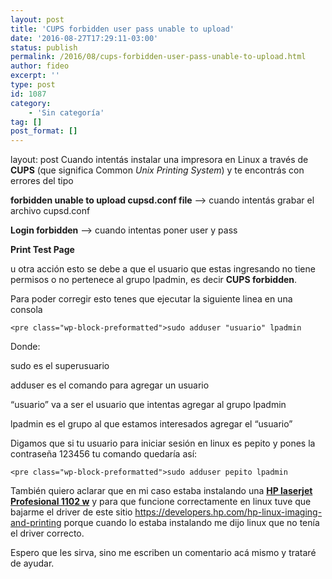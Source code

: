 ```yaml
---
layout: post
title: 'CUPS forbidden user pass unable to upload'
date: '2016-08-27T17:29:11-03:00'
status: publish
permalink: /2016/08/cups-forbidden-user-pass-unable-to-upload.html
author: fideo
excerpt: ''
type: post
id: 1087
category:
    - 'Sin categoría'
tag: []
post_format: []
---
```

layout: post
Cuando intentás instalar una impresora en Linux a través de **CUPS** (que significa Common *Unix Printing System*) y te encontrás con errores del tipo

**forbidden unable to upload cupsd.conf file** –&gt; cuando intentás grabar el archivo cupsd.conf

**Login forbidden** –&gt; cuando intentas poner user y pass

**Print Test Page**

u otra acción esto se debe a que el usuario que estas ingresando no tiene permisos o no pertenece al grupo lpadmin, es decir **CUPS forbidden**.

Para poder corregir esto tenes que ejecutar la siguiente linea en una consola

```
<pre class="wp-block-preformatted">sudo adduser "usuario" lpadmin
```

Donde:

sudo es el superusuario

adduser es el comando para agregar un usuario

“usuario” va a ser el usuario que intentas agregar al grupo lpadmin

lpadmin es el grupo al que estamos interesados agregar el “usuario”

Digamos que si tu usuario para iniciar sesión en linux es pepito y pones la contraseña 123456 tu comando quedaría así:

```
<pre class="wp-block-preformatted">sudo adduser pepito lpadmin
```

También quiero aclarar que en mi caso estaba instalando una <span style="text-decoration: underline;">**HP laserjet Profesional 1102 w**</span> y para que funcione correctamente en linux tuve que bajarme el driver de este sitio [https://](https://developers.hp.com/hp-linux-imaging-and-printing)[developers.hp.com/hp-linux-imaging-and-printing](https://developers.hp.com/hp-linux-imaging-and-printing) porque cuando lo estaba instalando me dijo linux que no tenía el driver correcto.

Espero que les sirva, sino me escriben un comentario acá mismo y trataré de ayudar.